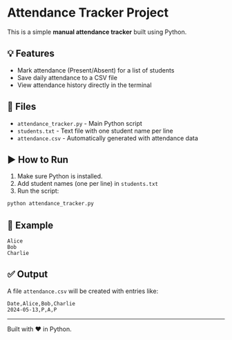 # Attendance Tracker Project

This is a simple **manual attendance tracker** built using Python.

## 💡 Features
- Mark attendance (Present/Absent) for a list of students
- Save daily attendance to a CSV file
- View attendance history directly in the terminal

## 📁 Files
- `attendance_tracker.py` - Main Python script
- `students.txt` - Text file with one student name per line
- `attendance.csv` - Automatically generated with attendance data

## ▶️ How to Run
1. Make sure Python is installed.
2. Add student names (one per line) in `students.txt`
3. Run the script:
```bash
python attendance_tracker.py
```

## 📌 Example
```
Alice
Bob
Charlie
```

## ✅ Output
A file `attendance.csv` will be created with entries like:
```
Date,Alice,Bob,Charlie
2024-05-13,P,A,P
```

---

Built with ❤️ in Python.
